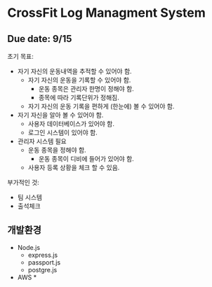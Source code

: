 # CrossFit Log Managment System

## Due date: 9/15

초기 목표:

* 자기 자신의 운동내역을 추적할 수 있어야 함.
    * 자기 자신의 운동을 기록할 수 있어야 함.
    	* 운동 종목은 관리자 한명이 정해야 함.
    	* 종목에 따라 기록단위가 정해짐.
    * 자기 자신의 운동 기록을 편하게 (한눈에) 볼 수 있어야 함.
* 자기 자신을 알아 볼 수 있어야 함.
	* 사용자 데이터베이스가 있어야 함.
	* 로그인 시스템이 있어야 함. 
* 관리자 시스템 필요
	* 운동 종목을 정해야 함.
		* 운동 종목이 디비에 들어가 있어야 함. 
	* 사용자 등록 상황을 체크 할 수 있음. 

부가적인 것:

* 팀 시스템 
* 출석체크


## 개발환경 
* Node.js
	* express.js
	* passport.js
	* postgre.js
* AWS
	* 	  

